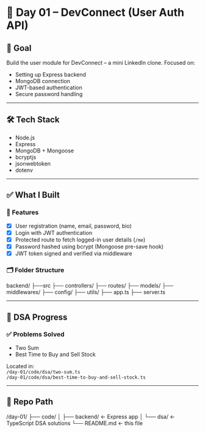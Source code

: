 # 🚀 Day 01 – DevConnect (User Auth API)

## 📌 Goal
Build the user module for DevConnect – a mini LinkedIn clone. Focused on:
- Setting up Express backend
- MongoDB connection
- JWT-based authentication
- Secure password handling

---

## 🛠 Tech Stack
- Node.js
- Express
- MongoDB + Mongoose
- bcryptjs
- jsonwebtoken
- dotenv

---

## ✅ What I Built

### 🧩 Features
- [x] User registration (name, email, password, bio)
- [x] Login with JWT authentication
- [x] Protected route to fetch logged-in user details (`/me`)
- [x] Password hashed using bcrypt (Mongoose pre-save hook)
- [x] JWT token signed and verified via middleware

### 🗂 Folder Structure
backend/
├──src
    ├── controllers/
    ├── routes/
    ├── models/
    ├── middlewares/
    ├── config/
    ├── utils/
    ├── app.ts
    ├── server.ts


---

## 🧠 DSA Progress

### ✅ Problems Solved
- Two Sum
- Best Time to Buy and Sell Stock

Located in:  
`/day-01/code/dsa/two-sum.ts`  
`/day-01/code/dsa/best-time-to-buy-and-sell-stock.ts`

---

## 📁 Repo Path
/day-01/
├── code/
│ ├── backend/ ← Express app
│ └── dsa/ ← TypeScript DSA solutions
└── README.md ← this file
